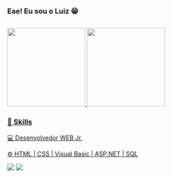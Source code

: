 ### Eae! Eu sou o Luiz 😁
##
<div>
  <a href="https://github.com/lkasta">
  <img height="180em" src="https://github-readme-stats.vercel.app/api?username=lkasta&show_icons=true&theme=transparent&include_all_commits=true&count_private=true"/>
  <img height="180em" src="https://github-readme-stats.vercel.app/api/top-langs/?username=lkasta&layout=compact&langs_count=7&theme=transparent"/>
</div>
  
### 🚀 Skills
  
💻 Desenvolvedor WEB Jr.
  
⚙ HTML | CSS | Visual Basic | ASP.NET | SQL
  
<div> 
  <a href="https://instagram.com/lkastaa" target="_blank"><img src="https://img.shields.io/badge/-Instagram-%23E4405F?style=for-the-badge&logo=instagram&logoColor=white" target="_blank"></a>
  <a href="https://www.linkedin.com/in/lkasta" target="_blank"><img src="https://img.shields.io/badge/-LinkedIn-%230077B5?style=for-the-badge&logo=linkedin&logoColor=white" target="_blank"></a> 
</div>
